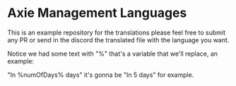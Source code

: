 # Axie Management Languages

This is an example repository for the translations please feel free to submit any PR or send in the discord the translated file with the language you want.

Notice we had some text with "%" that's a variable that we'll replace, an example:

"In %numOfDays% days" it's gonna be "In 5 days" for example.

